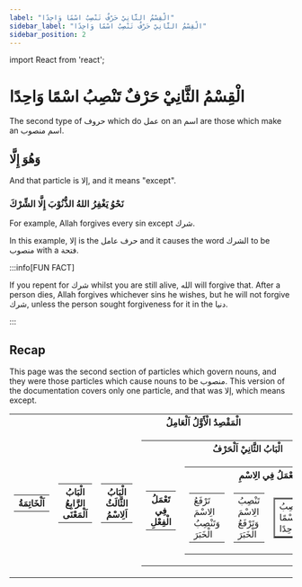 ```yaml
---
label: "الْقِسْمُ الثَّانِيْ حَرْفٌ تَنْصِبُ اسْمًا وَاحِدًا"
sidebar_label: "الْقِسْمُ الثَّانِيْ حَرْفٌ تَنْصِبُ اسْمًا وَاحِدًا"
sidebar_position: 2
---
```


import React from 'react';

# الْقِسْمُ الثَّانِيْ حَرْفٌ تَنْصِبُ اسْمًا وَاحِدًا

The second type of حروف which do عمل on an اسم are those which make an اسم منصوب.

## وَهُوَ إِلَّا

And that particle is إلا, and it means "except".

###  نَحْوُ يَغْفِرُ اللهُ الذُّنُوْبَ إِلَّا الشِّرْكَ

For example, Allah forgives every sin except شرك.

In this example, إلا is the حرف عامل and it causes the word الشرك to be منصوب with a فتحة.

:::info[FUN FACT]

If you repent for شرك whilst you are still alive, الله will forgive that. After a person dies, Allah forgives whichever sins he wishes, but he will not forgive شرك, unless the person sought forgiveness for it in the دنيا.

:::

## Recap

This page was the second section of particles which govern nouns, and they were those particles which cause nouns to be منصوب. This version of the documentation covers only one particle, and that was إلا, which means except.

<table>
  <tr>
    <th colspan="5">الْمَقْصِدُ الْأَوَّلُ اَلْعَامِلُ</th>
  </tr>
  <tr>
    <td>
      <table>
        <tr>
          <th colspan="1">اَلْخَاتِمَةُ</th>
        </tr>
      </table>
    </td>
    <td>
      <table>
        <tr>
          <th colspan="1">الْبَابُ الرَّابِعُ اَلْمَعْنَى</th>
        </tr>
      </table>
    </td>
    <td>
      <table>
        <tr>
          <th colspan="1">الْبَابُ الثَّالَثُ اَلِاسْمُ</th>
        </tr>
      </table>
    </td>
    <td>
      <table>
        <tr>
          <th colspan="5">الْبَابُ الثَّانِيْ اَلْحَرْفُ</th>
        </tr>
        <tr>
          <td>
            <table>
              <tr>
                <th>تَعْمَلُ فِي الْفِعْلِ</th>
              </tr>
            </table>
          </td>
          <td>
            <table>
              <tr>
                <th colspan="4">تَعْمَلُ فِي الِاسْمِ</th>
              </tr>
              <tr>
                <td>
                  <table>
                    <tr>
                      <td>تَرْفَعُ الِاسْمَ وَتَنْصِبُ الْخَبَرَ</td>
                    </tr>
                  </table>
                </td>
                <td>
                  <table>
                    <tr>
                      <td>تَنْصِبُ الِاسْمَ وَتَرْفَعُ الْخَبَرَ</td>
                    </tr>
                  </table>
                </td>
                <td>
                  <table border="2">
                    <tr>
                      <td class="highlight">تَنْصِبُ اسْمًا وَاحِدًا</td>
                    </tr>
                  </table>
                </td>
                <td>
                  <table>
                    <tr>
                      <td>تَجُرُّ اسْمًا وَاحِدًا</td>
                    </tr>
                  </table>
                </td>
              </tr>
            </table>
          </td>
        </tr>
      </table>
    </td>
    <td>
      <table>
        <tr>
          <th colspan="1">الْبَابُ الْأَوَّلُ اَلْفِعْلُ</th>
        </tr>
      </table>
    </td>
  </tr>
</table>
